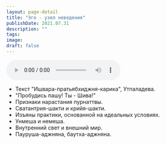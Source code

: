 ```yaml
---
layout: page-detail
title: "Эго - узел неведения"
publishDate: 2021.07.31
description: ""
tags:
image:
draft: false
---
```


<audio title="2021.07.31 - Эго - узел неведения.mp3" src="/upload/iblock/0c8/0c8aa3910a32dcaba890c7e1dd85ed35.mp3" controls=""></audio>

* Текст "Ишвара-пратьябхиджня-карика", Утпаладева.
* "Пробудись пашу! Ты - Шива!"
* Признаки нарастания пурнаттвы.
* Сватантрия-шакти и крийя-шакти.
* Изъяны практики, основанной на идеальных условиях.
* Унмеша и немеша.
* Внутренний свет и внешний мир.
* Пауруша-аджняна, баутха-аджняна.

  
